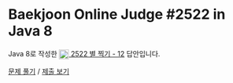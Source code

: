# Baekjoon Online Judge #2522 in Java 8
Java 8로 작성한 [<img src="https://static.solved.ac/tier_small/3.svg" height="20" align="center">
2522 별 찍기 - 12](https://www.acmicpc.net/problem/2522) 답안입니다.

[문제 풀기](https://www.acmicpc.net/problem/2522) /
[제출 보기](https://www.acmicpc.net/source/88763182)
